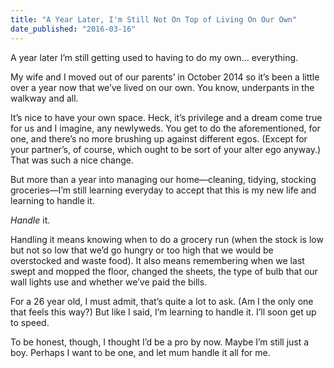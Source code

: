 ```yaml
---
title: "A Year Later, I'm Still Not On Top of Living On Our Own"
date_published: "2016-03-16"
---
```


A year later I’m still getting used to having to do my own… everything.

My wife and I moved out of our parents’ in October 2014 so it’s been a little over a year now that we’ve lived on our own. You know, underpants in the walkway and all.

It’s nice to have your own space. Heck, it’s privilege and a dream come true for us and I imagine, any newlyweds. You get to do the aforementioned, for one, and there’s no more brushing up against different egos. (Except for your partner’s, of course, which ought to be sort of your alter ego anyway.) That was such a nice change.

But more than a year into managing our home—cleaning, tidying, stocking groceries—I’m still learning everyday to accept that this is my new life and learning to handle it.

_Handle_ it.

Handling it means knowing when to do a grocery run (when the stock is low but not so low that we’d go hungry or too high that we would be overstocked and waste food). It also means remembering when we last swept and mopped the floor, changed the sheets, the type of bulb that our wall lights use and whether we’ve paid the bills.

For a 26 year old, I must admit, that’s quite a lot to ask. (Am I the only one that feels this way?) But like I said, I’m learning to handle it. I’ll soon get up to speed.

To be honest, though, I thought I’d be a pro by now. Maybe I’m still just a boy. Perhaps I want to be one, and let mum handle it all for me.
